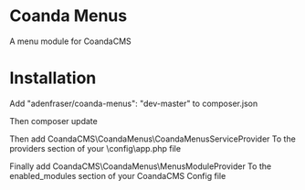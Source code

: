 Coanda Menus
============
A menu module for CoandaCMS


Installation
============
Add 
		"adenfraser/coanda-menus": "dev-master"
to 
		composer.json


Then
		composer update


Then add
		CoandaCMS\CoandaMenus\CoandaMenusServiceProvider
To the providers section of your \config\app.php file

Finally add
		CoandaCMS\CoandaMenus\MenusModuleProvider
To the enabled_modules section of your CoandaCMS Config file
